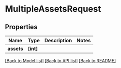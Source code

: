 # MultipleAssetsRequest


## Properties

Name | Type | Description | Notes
------------ | ------------- | ------------- | -------------
**assets** | **[int]** |  | 

[[Back to Model list]](../#documentation-for-models) [[Back to API list]](../#documentation-for-api-endpoints) [[Back to README]](../)


